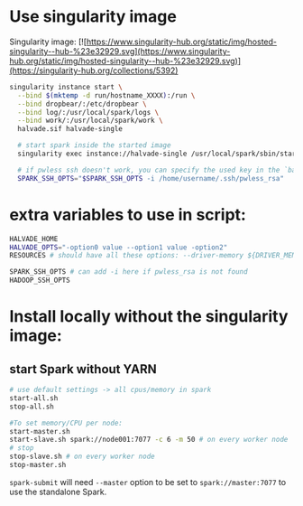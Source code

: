 # Use singularity image


Singularity image:
[![https://www.singularity-hub.org/static/img/hosted-singularity--hub-%23e32929.svg](https://www.singularity-hub.org/static/img/hosted-singularity--hub-%23e32929.svg)](https://singularity-hub.org/collections/5392)



```bash
singularity instance start \
  --bind $(mktemp -d run/hostname_XXXX):/run \
  --bind dropbear/:/etc/dropbear \
  --bind log/:/usr/local/spark/logs \
  --bind work/:/usr/local/spark/work \
  halvade.sif halvade-single

  # start spark inside the started image
  singularity exec instance://halvade-single /usr/local/spark/sbin/start-all.sh

  # if pwless ssh doesn't work, you can specify the used key in the `bashrc` file in the same directory as your halvade.sif file by adding this line:
  SPARK_SSH_OPTS="$SPARK_SSH_OPTS -i /home/username/.ssh/pwless_rsa"

```

# extra variables to use in script:
```bash
HALVADE_HOME
HALVADE_OPTS="-option0 value --option1 value -option2"
RESOURCES # should have all these options: --driver-memory ${DRIVER_MEM} --executor-memory ${EXECUTOR_MEMORY} --executor-cores ${EXECUTOR_CORES} --conf spark.task.cpus=${TASK_CPUS} --conf spark.executor.memoryOverhead=${OVERHEAD_MEMORY}

SPARK_SSH_OPTS # can add -i here if pwless_rsa is not found
HADOOP_SSH_OPTS
```


# Install locally without the singularity image:

## start Spark without YARN
```bash
# use default settings -> all cpus/memory in spark
start-all.sh
stop-all.sh

#To set memory/CPU per node:
start-master.sh
start-slave.sh spark://node001:7077 -c 6 -m 50 # on every worker node
# stop
stop-slave.sh # on every worker node
stop-master.sh
```

`spark-submit` will need `--master` option to be set to `spark://master:7077` to use the standalone Spark.
